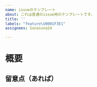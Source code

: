 ```yaml
---
name: issueのテンプレート
about: これは普通のissue用のテンプレートです。
title: ''
labels: "feature\U0001F3E1"
assignees: Sunasuna24

---
```


# 概要

## 留意点（あれば）
